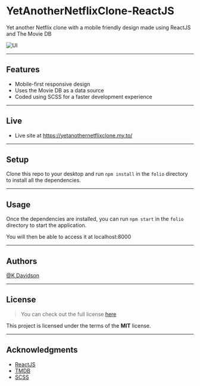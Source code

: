 # YetAnotherNetflixClone-ReactJS

Yet another Netflix clone with a mobile friendly design made using ReactJS and The Movie DB

![UI](https://i.postimg.cc/Vkrgr2xn/ezgif-com-gif-maker-2.gif)

---

## Features

-   Mobile-first responsive design
-   Uses the Movie DB as a data source
-   Coded using SCSS for a faster development experience

---

## Live

-   Live site at https://yetanothernetflixclone.my.to/

---

## Setup

Clone this repo to your desktop and run `npm install` in the `folio` directory to install all the dependencies.

---

## Usage

Once the dependencies are installed, you can run `npm start` in the `folio` directory to start the application.

You will then be able to access it at localhost:8000

---

## Authors

[@K Davidson](mailto:kaushdavidson@icloud.com)

---

## License

> You can check out the full license [here](LICENSE)

This project is licensed under the terms of the **MIT** license.

---

## Acknowledgments

-   [ReactJS](https://reactjs.org/docs/getting-started.html)
-   [TMDB](https://developers.themoviedb.org/3/getting-started)
-   [SCSS](https://sass-lang.com/documentation)

